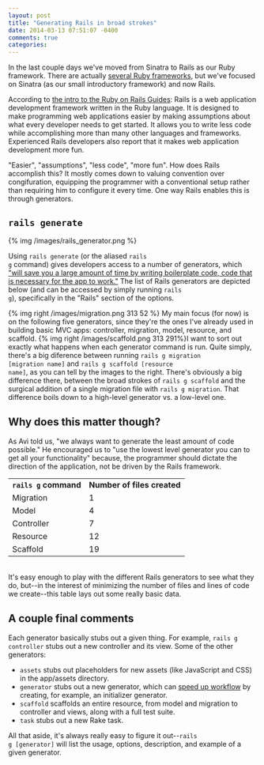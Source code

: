 ```yaml
---
layout: post
title: "Generating Rails in broad strokes"
date: 2014-03-13 07:51:07 -0400
comments: true
categories: 
---
```


In the last couple days we've moved from Sinatra to Rails as our Ruby framework. There are actually <a href="https://en.wikipedia.org/wiki/Comparison_of_web_application_frameworks#Ruby">several Ruby frameworks</a>, but we've focused on Sinatra (as our small introductory framework) and now Rails.

According to <a href="http://guides.rubyonrails.org/getting_started.html#what-is-rails-questionmark">the intro to the Ruby on Rails Guides</a>:
<quote>Rails is a web application development framework written in the Ruby language. It is designed to make programming web applications easier by making assumptions about what every developer needs to get started. It allows you to write less code while accomplishing more than many other languages and frameworks. Experienced Rails developers also report that it makes web application development more fun.</quote>

"Easier", "assumptions", "less code", "more fun". How does Rails accomplish this? It mostly comes down to valuing convention over congifuration, equipping the programmer with a conventional setup rather than requiring him to configure it every time. One way Rails enables this is through generators.

<h2><code>rails generate</code></h2>
{% img /images/rails_generator.png %}

Using <code>rails generate</code> (or the aliased <code>rails g</code> command) gives developers access to a number of generators, which <a href="http://guides.rubyonrails.org/command_line.html#rails-generate">"will save you a large amount of time by writing boilerplate code, code that is necessary for the app to work."</a> The list of Rails generators are depicted below (and can be accessed by simply running <code>rails g</code>), specifically in the "Rails" section of the options.

{% img right /images/migration.png 313 52 %}
My main focus (for now) is on the following five generators, since they're the ones I've already used in building basic MVC apps: controller, migration, model, resource, and scaffold. {% img right /images/scaffold.png  313 291%}I want to sort out exactly what happens when each generator command is run. Quite simply, there's a big diference between running <code>rails g migration [migration name]</code> and <code>rails g scaffold [resource name]</code>, as you can tell by the images to the right. There's obviously a big difference there, between the broad strokes of <code>rails g scaffold</code> and the surgical addition of a single migration file with <code>rails g migration</code>. That difference boils down to a high-level generator vs. a low-level one.
<br>

<h2>Why does this matter though?</h2>
As Avi told us, "we always want to generate the least amount of code possible." He encouraged us to "use the lowest level generator you can to get all your functionality" because, the programmer should dictate the direction of the application, not be driven by the Rails framework.

<table width="400">
  <tr>
    <td><strong><code>rails g</code>  command</strong></td>
    <td><strong>Number of files created</strong></td>
  </tr>
  <tr>
    <td>Migration</td>
    <td>1</td>
  </tr>
  <tr>
    <td>Model</td>
    <td>4</td>
  </tr>
  <tr>
    <td>Controller</td>
    <td>7</td>
  </tr>
  <tr>
    <td>Resource</td>
    <td>12</td>
  </tr>
  <tr>
    <td>Scaffold</td>
    <td>19</td>
  </tr>
</table>
<br>
It's easy enough to play with the different Rails generators to see what they do, but--in the interest of minimizing the number of files and lines of code we create--this table lays out some really basic data.


<h2>A couple final comments</h2>
Each generator basically stubs out a given thing. For example, <code>rails g controller</code> stubs out a new controller and its view. Some of the other generators:
<ul>
  <li><code>assets</code> stubs out placeholders for new assets (like JavaScript and CSS) in the app/assets directory.</li>
  <li><code>generator</code> stubs out a new generator, which can <a href="http://guides.rubyonrails.org/generators.html">speed up workflow</a> by creating, for example, an initializer generator.</li>
  <li><code>scaffold</code> scaffolds an entire resource, from model and migration to controller and views, along with a full test suite.</li>
  <li><code>task</code> stubs out a new Rake task.</li>
</ul>

All that aside, it's always really easy to figure it out--<code>rails g [generator]</code> will list the usage, options, description, and example of a given generator.
  